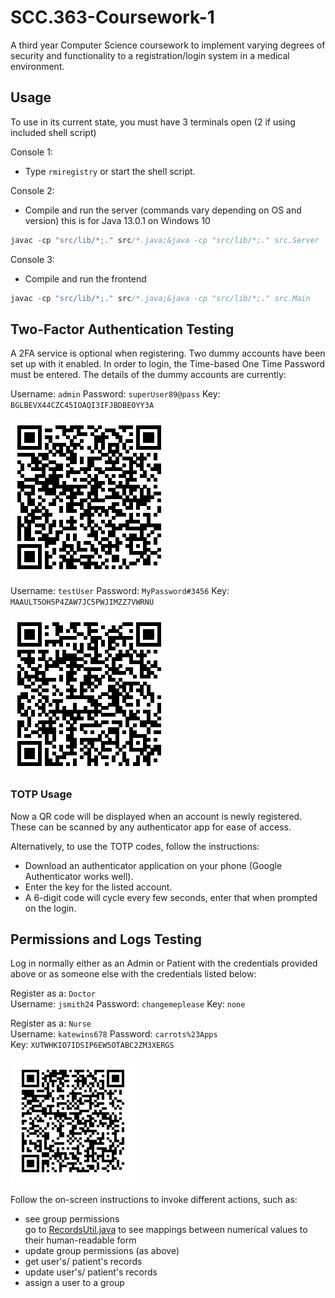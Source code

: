 # SCC.363-Coursework-1
A third year Computer Science coursework to implement varying degrees of security and functionality to a registration/login system in a medical environment.

## Usage
To use in its current state, you must have 3 terminals open (2 if using included shell script)

Console 1:
- Type ```rmiregistry``` or start the shell script.

Console 2:
- Compile and run the server (commands vary depending on OS and version) this is for Java 13.0.1 on Windows 10
```java
javac -cp "src/lib/*;." src/*.java;&java -cp "src/lib/*;." src.Server
```

Console 3:
- Compile and run the frontend
```java
javac -cp "src/lib/*;." src/*.java;&java -cp "src/lib/*;." src.Main
```

## Two-Factor Authentication Testing
A 2FA service is optional when registering. Two dummy accounts have been set up with it enabled. In order to login, the Time-based One Time Password must be entered. The details of the dummy accounts are currently:

Username: ```admin```
Password: ```superUser89@pass```
Key: ```BGLBEVX44CZC45IOAQI3IFJBDBEOYY3A```

![admin QR Code](admin.png)

Username: ```testUser```
Password: ```MyPassword#3456```
Key: ```MAAULT5OH5P4ZAW7JC5PWJIMZZ7VWRNU```

![testUser QR Code](testUser.png)

### TOTP Usage
Now a QR code will be displayed when an account is newly registered. These can be scanned by any authenticator app for ease of access.

Alternatively, to use the TOTP codes, follow the instructions:

- Download an authenticator application on your phone (Google Authenticator works well).
- Enter the key for the listed account.
- A 6-digit code will cycle every few seconds, enter that when prompted on the login.

## Permissions and Logs Testing

Log in normally either as an Admin or Patient with the credentials provided above or as someone else with the credentials listed below:

Register as a: ```Doctor```<br>
Username: ```jsmith24```
Password: ```changemeplease```
Key: ```none```

Register as a: ```Nurse```<br>
Username: ```katewins678```
Password: ```carrots%23Apps```<br>
Key: ```XUTWHKIO7IDSIP6EW5OTABC2ZM3XERGS```

![katewins678 QR code](katewins678_QRcode.png)

Follow the on-screen instructions to invoke different actions, such as:

- see group permissions
  <br>go to [RecordsUtil.java](src/main/RecordsUtil.java) to see mappings between numerical values to their human-readable form
- update group permissions (as above)
- get user's/ patient's records
- update user's/ patient's records
- assign a user to a group